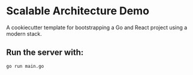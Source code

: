 # Scalable Architecture Demo

A cookiecutter template for bootstrapping a Go and React project using a
modern stack.

## Run the server with:

```bash
go run main.go
```
